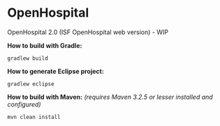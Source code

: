 # OpenHospital
OpenHospital 2.0 (ISF OpenHospital web version) - WIP

**How to build with Gradle:**

    gradlew build

**How to generate Eclipse project:**

    gradlew eclipse

**How to build with Maven:**
_(requires Maven 3.2.5 or lesser installed and configured)_

    mvn clean install